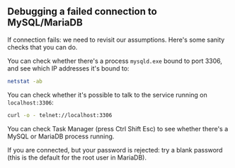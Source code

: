 ## Debugging a failed connection to MySQL/MariaDB

If connection fails: we need to revisit our assumptions. Here's some sanity checks that you can do.

You can check whether there's a process `mysqld.exe` bound to port 3306, and see which IP addresses it's bound to:

```bash
netstat -ab
```

You can check whether it's possible to talk to the service running on `localhost:3306`:

```bash
curl -o - telnet://localhost:3306
```

You can check Task Manager (press Ctrl Shift Esc) to see whether there's a MySQL or MariaDB process running.

If you are connected, but your password is rejected: try a blank password (this is the default for the root user in MariaDB).